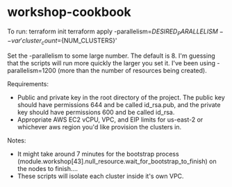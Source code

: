 # workshop-cookbook

To run: 
terraform init
terraform apply -parallelism=${DESIRED_PARALLELISM} --var 'cluster_count=${NUM_CLUSTERS}'

Set the -parallelism to some large number. The default is 8. I'm guessing that the scripts will run more quickly the larger you set it. I've been using -parallelism=1200 (more than the number of resources being created). 

Requirements:
- Public and private key in the root directory of the project. The public key should have permissions 644 and be called id_rsa.pub, and the private key should have permissions 600 and be called id_rsa. 
- Appropriate AWS EC2 vCPU, VPC, and EIP limits for us-east-2 or whichever aws region you'd like provision the clusters in. 

Notes: 
- It might take around 7 minutes for the bootstrap process (module.workshop[43].null_resource.wait_for_bootstrap_to_finish) on the nodes to finish....
- These scripts will isolate each cluster inside it's own VPC. 

